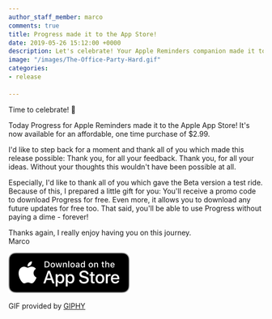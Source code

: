 ```yaml
---
author_staff_member: marco
comments: true
title: Progress made it to the App Store!
date: 2019-05-26 15:12:00 +0000
description: Let's celebrate! Your Apple Reminders companion made it to the App Store!
image: "/images/The-Office-Party-Hard.gif"
categories:
- release

---
```

Time to celebrate! 🎉

Today Progress for Apple Reminders made it to the Apple App Store! It's now available for an affordable, one time purchase of $2.99.

I'd like to step back for a moment and thank all of you which made this release possible: Thank you, for all your feedback. Thank you, for all your ideas. Without your thoughts this wouldn't have been possible at all.

Especially, I'd like to thank all of you which gave the Beta version a test ride. Because of this, I prepared a little gift for you: You'll receive a promo code to download Progress for free. Even more, it allows you to download any future updates for free too. That said, you'll be able to use Progress without paying a dime - forever!

Thanks again, I really enjoy having you on this journey.  
Marco

<a href="https://appstore.com/progress-for-apple-reminders" target="_blank" class="appstore"><img src="/images/App_Store_Badge.svg" alt="Download on the App Store" /></a>

GIF provided by [GIPHY](https://giphy.com/gifs/party-the-office-hard-l0MYt5jPR6QX5pnqM)
